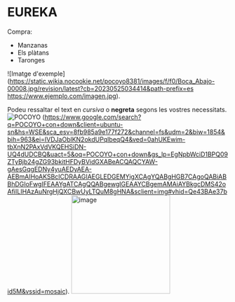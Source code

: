 # EUREKA

Compra:

- Manzanas
- Els plàtans
- Taronges

![Imatge d'exemple](https://static.wikia.nocookie.net/pocoyo8381/images/f/f0/Boca_Abajo-00008.jpg/revision/latest?cb=20230525034414&path-prefix=es
https://www.ejemplo.com/imagen.jpg).

Podeu ressaltar el text en *cursiva* o **negreta** segons les vostres necessitats.
![POCOYO](<img width="225" height="225" alt="image" src="https://github.com/user-attachments/assets/8ffb1694-a73d-4cd7-8925-88e451f83096" />)
(https://www.google.com/search?q=POCOYO+con+down&client=ubuntu-sn&hs=WSE&sca_esv=8fb985a9e177f272&channel=fs&udm=2&biw=1854&bih=963&ei=IVDJaOblKN2okdUPqIbeqQ4&ved=0ahUKEwim-tbXnN2PAxVdVKQEHSiDN-UQ4dUDCBQ&uact=5&oq=POCOYO+con+down&gs_lp=EgNpbWciD1BPQ09ZTyBjb24gZG93bkitHFDyBVidGXABeACQAQCYAW-gAesGqgEDNy4yuAEDyAEA-AEBmAIHoAKSBcICDRAAGIAEGLEDGEMYigXCAgYQABgHGB7CAgoQABiABBhDGIoFwgIFEAAYgATCAgQQABgewgIGEAAYCBgemAMAiAYBkgcDMS42oAfiILIHAzAuNrgHjQXCBwUyLTQuM8gHNA&sclient=img#vhid=Qe43BAe37bid5M&vssid=mosaic).
<img width="225" height="225" alt="image" src="https://github.com/user-attachments/assets/24647622-c957-4fc9-b002-6e0eeb0255f0" />
